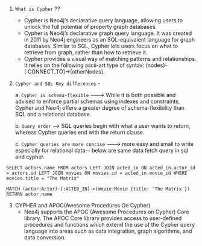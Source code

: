 
1. `What is Cypher` ??
    - Cypher is Neo4j’s declarative query language, allowing users to unlock the full potential of property graph databases.
    - Cypher is Neo4j’s declarative graph query language. It was created in 2011 by Neo4j engineers as an
      SQL-equivalent language for graph databases. Similar to SQL, Cypher lets users focus on what to retrieve
      from graph, rather than how to retrieve it. 
    - Cypher provides a visual way of matching patterns and relationships. It relies on the following ascii-art
      type of syntax: (nodes)-[:CONNECT_TO]→(otherNodes). 

2. `Cypher and SQL Key differences` - 

    a. `Cypher is schema-flexible` ---> While it is both possible and advised to enforce partial schemas using indexes and constraints, Cypher
                                      and Neo4j offers a greater degree of schema-flexibility than SQL and a relational database.

    b. `Query order` --> SQL queries begin with what a user wants to return, whereas Cypher queries end with the return clause. 

    c. `Cypher queries are more concise` ---> more easy and small to write especially for relational data-- below are same data fetch query in sql and cypher.
      
 ` SELECT actors.name FROM actors
   LEFT JOIN acted_in ON acted_in.actor_id = actors.id
   LEFT JOIN movies ON movies.id = acted_in.movie_id
   WHERE movies.title = "The Matrix" `

 `MATCH (actor:Actor)-[:ACTED_IN]->(movie:Movie {title: 'The Matrix'}) RETURN actor.name `


3. CYPHER and APOC(Awesome Procedures On Cypher)
    - Neo4j supports the APOC (Awesome Procedures on Cypher) Core library. The APOC Core library provides
      access to user-defined procedures and functions which extend the use of the Cypher query language into
      areas such as data integration, graph algorithms, and data conversion.



